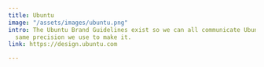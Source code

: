 ```yaml
---
title: Ubuntu
image: "/assets/images/ubuntu.png"
intro: The Ubuntu Brand Guidelines exist so we can all communicate Ubuntu with the
  same precision we use to make it.
link: https://design.ubuntu.com

---
```


